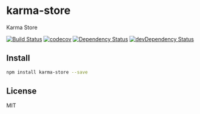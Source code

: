 # karma-store

Karma Store

[![Build Status][travis-image]][travis-url] [![codecov][codecov-image]][codecov-url]
 [![Dependency Status][daviddm-image]][daviddm-url] [![devDependency Status][dev-daviddm-image]][dev-daviddm-url]

## Install

```sh
npm install karma-store --save
```

## License

MIT

[travis-image]: https://travis-ci.org/9renpoto/karma-store.svg?branch=master
[travis-url]: https://travis-ci.org/9renpoto/karma-store
[codecov-image]: https://codecov.io/gh/9renpoto/karma-store/branch/master/graph/badge.svg
[codecov-url]: https://codecov.io/gh/9renpoto/karma-store
[daviddm-image]: https://david-dm.org/9renpoto/karma-store.svg?theme=shields.io
[daviddm-url]: https://david-dm.org/9renpoto/karma-store
[dev-daviddm-image]: https://david-dm.org/9renpoto/karma-store/dev-status.svg
[dev-daviddm-url]: https://david-dm.org/9renpoto/karma-store?type=dev
